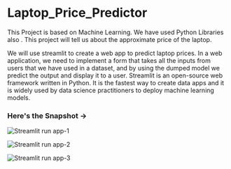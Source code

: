 # Laptop_Price_Predictor
This Project is based on Machine Learning.
We have used Python Libraries also .
This project will tell us about the approximate price of the laptop.

We will use streamlit to create a web app to predict laptop prices.
In a web application, we need to implement a form that takes all the inputs from users that we have used in a dataset, and by using the dumped model we predict the output and display it to a user.
Streamlit is an open-source web framework written in Python. It is the fastest way to create data apps and it is widely used by data science practitioners to deploy machine learning models.

### Here's the Snapshot ->
![Streamlit run app-1](https://github.com/jatin8570/Laptop_Price_Predictor/assets/137681276/c638d73c-f9ed-433f-9bc6-d91435e1ce42)


![Streamlit run app-2](https://github.com/jatin8570/Laptop_Price_Predictor/assets/137681276/99b3d348-5d54-4e9f-96cb-f03f85e54c0f)


![Streamlit run app-3](https://github.com/jatin8570/Laptop_Price_Predictor/assets/137681276/f9cb84de-a3e6-4b11-9e09-9822522d9220)
